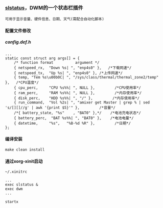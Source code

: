 ### [slstatus](https://git.suckless.org/slstatus)，DWM的一个状态栏插件
    可用于显示音量、硬件信息、日期、天气(需配合自动化脚本)
#### 配置文件修改
##### config.def.h
```
...
static const struct arg args[] = {
	/* function format          argument */
	{ netspeed_rx,	"Down %s| ", "enp4s0" },   /*下载网速*/
	{ netspeed_tx,	"Up %s| ", "enp4s0" }, /*上传网速*/
	{ temp, "Tem %s\u00b0C| ", "/sys/class/thermal/thermal_zone2/temp" },   /*CPU温度*/
	{ cpu_perc,     "CPU %s%%| ", NULL },         /*CPU使用率*/
	{ ram_perc,     "RAM %s%%| ", NULL },         /*内存使用率*/
	{ disk_perc,    "HDD %s%%| ", "/" },         /*内存使用率*/
	{ run_command,  "Vol %2s| ", "amixer get Master | grep % | sed 's/[][]//g' | awk '{print $5}'" },         /*音量*/      
	/*{ battery_state, "%s"    , "BAT0" },*/    /*电池充电状态*/
	{ battery_perc,  "BAT %s%%| ", "BAT0" },	/*电池电量*/
	{ datetime, 	"%s",	"%B-%d %R" },         /*日期*/
};
```
#### 编译安装
```
make clean install
```
#### 通过xorg-xinit启动
`~/.xinitrc`
```
...
exec slstatus &
exec dwm
...
```
`startx`
